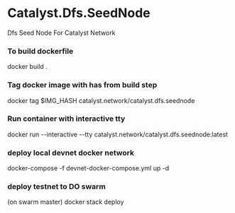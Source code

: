 # Catalyst.Dfs.SeedNode
Dfs Seed Node For Catalyst Network

### To build dockerfile

docker build .

### Tag docker image with has from build step

docker tag $IMG_HASH catalyst.network/catalyst.dfs.seednode  

### Run container with interactive tty

docker run --interactive --tty catalyst.network/catalyst.dfs.seednode:latest

### deploy local devnet docker network

docker-compose -f devnet-docker-compose.yml up -d

### deploy testnet to DO swarm

(on swarm master)
docker stack deploy 

